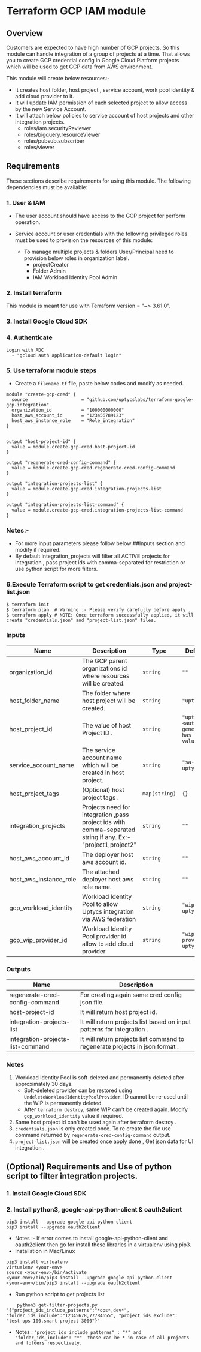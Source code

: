 # Terraform GCP IAM module

## Overview
Customers are expected to have high number of GCP projects. So this module can handle integration of a group of projects at a time. 
That allows you to create GCP credential config in Google Cloud Platform projects which will be used to get GCP data from AWS environment.

This module will create below resources:-
 * It creates host folder, host project , service account, work pool identity & add cloud provider to it.
 * It will update IAM permission of each selected project to allow access by the new Service Account.
 * It will attach below policies to service account of host projects and other integration projects.
     * roles/iam.securityReviewer
     * roles/bigquery.resourceViewer
     * roles/pubsub.subscriber
     * roles/viewer

## Requirements

These sections describe requirements for using this module.
The following dependencies must be available:

### 1. User & IAM

* The user account should have access to the GCP project for perform operation.
* Service account or user credentials with the following privileged roles must be used to provision the resources of this module:
  
  * To manage multiple projects & folders User/Principal need to provision below roles in organization label.
    * projectCreator
    * Folder Admin
    * IAM Workload Identity Pool Admin

### 2. Install terraform

This module is meant for use with Terraform version = "~> 3.61.0".

### 3. Install Google Cloud SDK

### 4. Authenticate

```
Login with ADC
  - "gcloud auth application-default login"
```

### 5. Use terraform module steps

  * Create a `filename.tf` file, paste below codes and modify as needed.
```
module "create-gcp-cred" {
  source                    = "github.com/uptycslabs/terraform-google-gcp-integration"
  organization_id           = "100000000000"   
  host_aws_account_id       = "123456789123"
  host_aws_instance_role    = "Role_integration"
}


output "host-project-id" {
  value = module.create-gcp-cred.host-project-id
}

output "regenerate-cred-config-command" {
  value = module.create-gcp-cred.regenerate-cred-config-command
}

output "integration-projects-list" {
  value = module.create-gcp-cred.integration-projects-list
}

output "integration-projects-list-command" {
  value = module.create-gcp-cred.integration-projects-list-command
}

```
### Notes:-
  * For more input parameters please follow below ##Inputs section and modify if required.
  * By default integration_projects will filter all ACTIVE projects for integration , pass project ids with comma-separated for restriction or use python script for more filters. 

### 6.Execute Terraform script to get credentials.json and project-list.json
```
$ terraform init
$ terraform plan  # Warning :- Please verify carefully before apply .
$ terraform apply # NOTE: Once terraform successfully applied, it will create "credentials.json" and "project-list.json" files.
```

### Inputs

| Name                      | Description                                                          | Type          | Default          |
| ------------------------- | -------------------------------------------------------------------- | ------------- | ---------------- |
| organization_id           | The GCP parent organizations id where resources will be created.     | `string`      | `""`             |
| host_folder_name          | The folder where host project will be created.                       | `string`      | `"uptycs"`       |
| host_project_id           | The value of host Project ID .                                       | `string`      | `"uptycs-<auto generated has value>"`|
| service_account_name      | The service account name which will be created in host project.      | `string`      | `"sa-for-uptycs"`|
| host_project_tags         | (Optional) host project tags .                                       | `map(string)` | `{}`             |
| integration_projects      | Projects need for integration ,pass project ids with comma-separated string if any. Ex:- "project1,project2"| `string` | `""` |
| host_aws_account_id       | The deployer host aws account id.                                    | `string`      | `""`             |
| host_aws_instance_role    | The attached deployer host aws role name.                            | `string`      | `""`             |
| gcp_workload_identity     | Workload Identity Pool to allow Uptycs integration via AWS federation| `string`      | `"wip-uptycs"`   |
| gcp_wip_provider_id       | Workload Identity Pool provider id allow to add cloud provider       | `string`      | `"wip-provider-uptycs"`|


### Outputs

| Name                            | Description                                  |
| ------------------------------- | -------------------------------------------- |
| regenerate-cred-config-command  | For creating again same cred config json file.|
| host-project-id                 | It will return host project id.  |
| integration-projects-list       | It will return projects list based on input patterns for integration .|
| integration-projects-list-command|It will return projects list command to regenerate projects in json format .|


### Notes

1. Workload Identity Pool is soft-deleted and permanently deleted after approximately 30 days.
     - Soft-deleted provider can be restored using `UndeleteWorkloadIdentityPoolProvider`. ID cannot be re-used until the WIP is permanently deleted.
     - After `terraform destroy`, same WIP can't be created again. Modify `gcp_workload_identity` value if required.
2. Same host project id can't be used again after terraform destroy .
3. `credentials.json` is only created once. To re create the file use command returned by `regenerate-cred-config-command` output.
4. `project-list.json` will be created once apply done , Get json data for UI integration  .


## (Optional) Requirements and Use of python script to filter integration projects.

### 1. Install Google Cloud SDK
### 2. Install python3, google-api-python-client & oauth2client
```
pip3 install --upgrade google-api-python-client
pip3 install --upgrade oauth2client
```

* Notes :- If error comes to install google-api-python-client and oauth2client then go for install these libraries in a virtualenv using pip3.
* Installation in Mac/Linux
```
pip3 install virtualenv
virtualenv <your-env>
source <your-env>/bin/activate
<your-env>/bin/pip3 install --upgrade google-api-python-client
<your-env>/bin/pip3 install --upgrade oauth2client
```

* Run python script to get projects list 
```
    python3 get-filter-projects.py '{"project_ids_include_patterns":"*ops*,dev*", "folder_ids_include":"12345678,77784655", "project_ids_exclude": "test-ops-100,smart-project-3000"}'
```
* Notes : `"project_ids_include_patterns" : "*" and "folder_ids_include": "*"  these can be * in case of all projects and folders respectively.`
